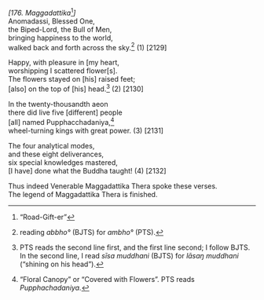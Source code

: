 *\[176. Maggadattika*[^1]*\]*  
Anomadassi, Blessed One,  
the Biped-Lord, the Bull of Men,  
bringing happiness to the world,  
walked back and forth across the sky.[^2] (1) \[2129\]

Happy, with pleasure in \[my heart,  
worshipping I scattered flower\[s\].  
The flowers stayed on \[his\] raised feet;  
\[also\] on the top of \[his\] head.[^3] (2) \[2130\]

In the twenty-thousandth aeon  
there did live five \[different\] people  
\[all\] named Pupphacchadaniya,[^4]  
wheel-turning kings with great power. (3) \[2131\]

The four analytical modes,  
and these eight deliverances,  
six special knowledges mastered,  
\[I have\] done what the Buddha taught! (4) \[2132\]

Thus indeed Venerable Maggadattika Thera spoke these verses.  
The legend of Maggadattika Thera is finished.

[^1]: “Road-Gift-er”

[^2]: reading *abbho°* (BJTS) for *ambho°* (PTS).

[^3]: PTS reads the second line first, and the first line second; I
    follow BJTS. In the second line, I read *sīsa muddhani* (BJTS) for
    *lāsaŋ muddhani* (“shining on his head”).

[^4]: “Floral Canopy” or “Covered with Flowers”. PTS reads
    *Pupphachadaniya.*
